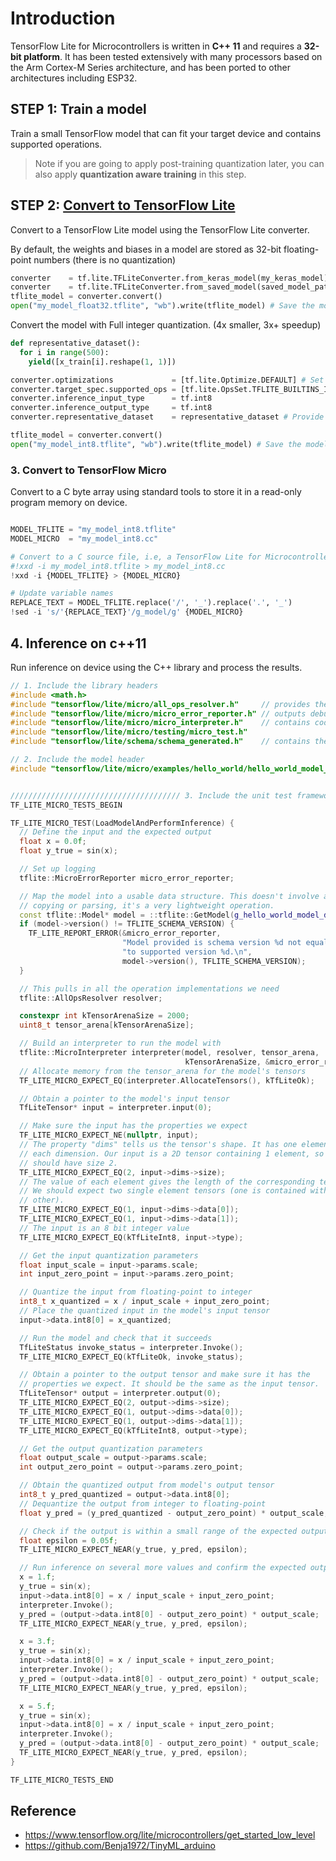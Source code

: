 
# Introduction

TensorFlow Lite for Microcontrollers is written in **C++ 11** and requires a **32-bit platform**. It has been tested extensively with many processors based on the Arm Cortex-M Series architecture, and has been ported to other architectures including ESP32.




## STEP 1: Train a model

Train a small TensorFlow model that can fit your target device and contains supported operations.

> Note if you are going to apply post-training quantization later, you can also apply **quantization aware training** in this step.



## STEP 2: [Convert to TensorFlow Lite](https://www.tensorflow.org/lite/convert)

Convert to a TensorFlow Lite model using the TensorFlow Lite converter.

By default, the weights and biases in a model are stored as 32-bit floating-point numbers (there is no quantization)

```python
converter    = tf.lite.TFLiteConverter.from_keras_model(my_keras_model)    # OPTION A
converter    = tf.lite.TFLiteConverter.from_saved_model(saved_model_path)  # OPTION B
tflite_model = converter.convert()
open("my_model_float32.tflite", "wb").write(tflite_model) # Save the model to disk
```

Convert the model with Full integer quantization. (4x smaller, 3x+ speedup)

```python
def representative_dataset():
  for i in range(500):
    yield([x_train[i].reshape(1, 1)])

converter.optimizations             = [tf.lite.Optimize.DEFAULT] # Set the optimization flag.
converter.target_spec.supported_ops = [tf.lite.OpsSet.TFLITE_BUILTINS_INT8] 
converter.inference_input_type      = tf.int8
converter.inference_output_type     = tf.int8
converter.representative_dataset    = representative_dataset # Provide a representative dataset to ensure we quantize correctly.

tflite_model = converter.convert()
open("my_model_int8.tflite", "wb").write(tflite_model) # Save the model to disk
```


### 3. Convert to TensorFlow Micro

Convert to a C byte array using standard tools to store it in a read-only program memory on device.


```python

MODEL_TFLITE = "my_model_int8.tflite"
MODEL_MICRO  = "my_model_int8.cc"

# Convert to a C source file, i.e, a TensorFlow Lite for Microcontrollers model
#!xxd -i my_model_int8.tflite > my_model_int8.cc
!xxd -i {MODEL_TFLITE} > {MODEL_MICRO}

# Update variable names
REPLACE_TEXT = MODEL_TFLITE.replace('/', '_').replace('.', '_')
!sed -i 's/'{REPLACE_TEXT}'/g_model/g' {MODEL_MICRO}
```


## 4. Inference on c++11

Run inference on device using the C++ library and process the results.


```c++
// 1. Include the library headers
#include <math.h>
#include "tensorflow/lite/micro/all_ops_resolver.h"     // provides the operations used by the interpreter to run the model.
#include "tensorflow/lite/micro/micro_error_reporter.h" // outputs debug information.
#include "tensorflow/lite/micro/micro_interpreter.h"    // contains code to load and run models.
#include "tensorflow/lite/micro/testing/micro_test.h"
#include "tensorflow/lite/schema/schema_generated.h"    // contains the schema for the TensorFlow Lite FlatBuffer model file format.

// 2. Include the model header
#include "tensorflow/lite/micro/examples/hello_world/hello_world_model_data.h"


////////////////////////////////////// 3. Include the unit test framework header
TF_LITE_MICRO_TESTS_BEGIN

TF_LITE_MICRO_TEST(LoadModelAndPerformInference) {
  // Define the input and the expected output
  float x = 0.0f;
  float y_true = sin(x);

  // Set up logging
  tflite::MicroErrorReporter micro_error_reporter;

  // Map the model into a usable data structure. This doesn't involve any
  // copying or parsing, it's a very lightweight operation.
  const tflite::Model* model = ::tflite::GetModel(g_hello_world_model_data);
  if (model->version() != TFLITE_SCHEMA_VERSION) {
    TF_LITE_REPORT_ERROR(&micro_error_reporter,
                         "Model provided is schema version %d not equal "
                         "to supported version %d.\n",
                         model->version(), TFLITE_SCHEMA_VERSION);
  }

  // This pulls in all the operation implementations we need
  tflite::AllOpsResolver resolver;

  constexpr int kTensorArenaSize = 2000;
  uint8_t tensor_arena[kTensorArenaSize];

  // Build an interpreter to run the model with
  tflite::MicroInterpreter interpreter(model, resolver, tensor_arena,
                                       kTensorArenaSize, &micro_error_reporter);
  // Allocate memory from the tensor_arena for the model's tensors
  TF_LITE_MICRO_EXPECT_EQ(interpreter.AllocateTensors(), kTfLiteOk);

  // Obtain a pointer to the model's input tensor
  TfLiteTensor* input = interpreter.input(0);

  // Make sure the input has the properties we expect
  TF_LITE_MICRO_EXPECT_NE(nullptr, input);
  // The property "dims" tells us the tensor's shape. It has one element for
  // each dimension. Our input is a 2D tensor containing 1 element, so "dims"
  // should have size 2.
  TF_LITE_MICRO_EXPECT_EQ(2, input->dims->size);
  // The value of each element gives the length of the corresponding tensor.
  // We should expect two single element tensors (one is contained within the
  // other).
  TF_LITE_MICRO_EXPECT_EQ(1, input->dims->data[0]);
  TF_LITE_MICRO_EXPECT_EQ(1, input->dims->data[1]);
  // The input is an 8 bit integer value
  TF_LITE_MICRO_EXPECT_EQ(kTfLiteInt8, input->type);

  // Get the input quantization parameters
  float input_scale = input->params.scale;
  int input_zero_point = input->params.zero_point;

  // Quantize the input from floating-point to integer
  int8_t x_quantized = x / input_scale + input_zero_point;
  // Place the quantized input in the model's input tensor
  input->data.int8[0] = x_quantized;

  // Run the model and check that it succeeds
  TfLiteStatus invoke_status = interpreter.Invoke();
  TF_LITE_MICRO_EXPECT_EQ(kTfLiteOk, invoke_status);

  // Obtain a pointer to the output tensor and make sure it has the
  // properties we expect. It should be the same as the input tensor.
  TfLiteTensor* output = interpreter.output(0);
  TF_LITE_MICRO_EXPECT_EQ(2, output->dims->size);
  TF_LITE_MICRO_EXPECT_EQ(1, output->dims->data[0]);
  TF_LITE_MICRO_EXPECT_EQ(1, output->dims->data[1]);
  TF_LITE_MICRO_EXPECT_EQ(kTfLiteInt8, output->type);

  // Get the output quantization parameters
  float output_scale = output->params.scale;
  int output_zero_point = output->params.zero_point;

  // Obtain the quantized output from model's output tensor
  int8_t y_pred_quantized = output->data.int8[0];
  // Dequantize the output from integer to floating-point
  float y_pred = (y_pred_quantized - output_zero_point) * output_scale;

  // Check if the output is within a small range of the expected output
  float epsilon = 0.05f;
  TF_LITE_MICRO_EXPECT_NEAR(y_true, y_pred, epsilon);

  // Run inference on several more values and confirm the expected outputs
  x = 1.f;
  y_true = sin(x);
  input->data.int8[0] = x / input_scale + input_zero_point;
  interpreter.Invoke();
  y_pred = (output->data.int8[0] - output_zero_point) * output_scale;
  TF_LITE_MICRO_EXPECT_NEAR(y_true, y_pred, epsilon);

  x = 3.f;
  y_true = sin(x);
  input->data.int8[0] = x / input_scale + input_zero_point;
  interpreter.Invoke();
  y_pred = (output->data.int8[0] - output_zero_point) * output_scale;
  TF_LITE_MICRO_EXPECT_NEAR(y_true, y_pred, epsilon);

  x = 5.f;
  y_true = sin(x);
  input->data.int8[0] = x / input_scale + input_zero_point;
  interpreter.Invoke();
  y_pred = (output->data.int8[0] - output_zero_point) * output_scale;
  TF_LITE_MICRO_EXPECT_NEAR(y_true, y_pred, epsilon);
}

TF_LITE_MICRO_TESTS_END
```

## Reference

- https://www.tensorflow.org/lite/microcontrollers/get_started_low_level
- https://github.com/Benja1972/TinyML_arduino
